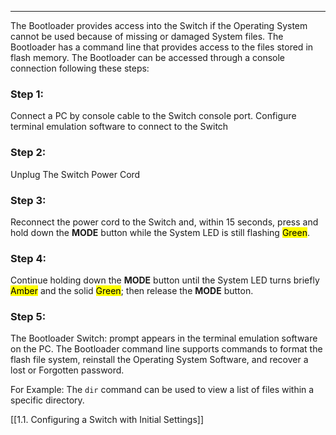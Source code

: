 
---
The Bootloader provides access into the Switch if the Operating System cannot be used because of missing or damaged System files. The Bootloader has a command line that provides access to the files stored in flash memory. The Bootloader can be accessed through a console connection following these steps:

### Step 1:
Connect a PC by console cable to the Switch console port.
Configure terminal emulation software to connect to the Switch

### Step 2:
Unplug The Switch Power Cord

### Step 3:
Reconnect the power cord to the Switch and, within 15 seconds, press and hold down the **MODE** button while the System LED is still flashing <mark class="hltr-green">Green</mark>.

### Step 4:
Continue holding down the **MODE** button until the System LED turns briefly <mark class="hltr-orange">Amber</mark> and the solid <mark class="hltr-green">Green</mark>; then release the **MODE** button.

### Step 5:
The Bootloader Switch: prompt appears in the terminal emulation software on the PC.
The Bootloader command line supports commands to format the flash file system, reinstall the Operating System Software, and recover a lost or Forgotten password.

For Example: The `dir` command can be used to view a list of files within a specific directory.

[[1.1. Configuring a Switch with Initial Settings]]

